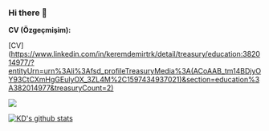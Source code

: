 ### Hi there 👋


**CV (Özgeçmişim):**

[CV] (https://www.linkedin.com/in/keremdemirtrk/detail/treasury/education:382014977/?entityUrn=urn%3Ali%3Afsd_profileTreasuryMedia%3A(ACoAAB_tm14BDjyOY93CtCXmHgGEulyOX_3ZL4M%2C1597434937021)&section=education%3A382014977&treasuryCount=2)


<a href="medium.com/@keremdemirtrk">
  <img align="center" src="https://github-readme-stats.vercel.app/api?username=keremdemirtrk&layout=compact" />
</a>

[![KD's github stats](https://github-readme-stats.vercel.app/api?username=keremdemirtrk)](https://github.com/keremdemirtrk/github-readme-stats)
